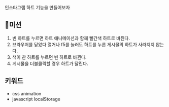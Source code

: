 인스타그램 하트 기능을 만들어보자

## 🚀미션
1. 빈 하트를 누르면 하트 애니메이션과 함께 빨간색 하트로 바뀐다.
2. 브라우저를 닫았다 열거나 f5를 눌러도 하트를 누른 게시물의 하트가 사라지지 않는다.
3. 색이 찬 하트를 누르면 빈 하트로 바뀐다.
4. 게시물을 더블클릭할 경우 하트가 달린다.

## 키워드
- css animation
- javascript localStorage
